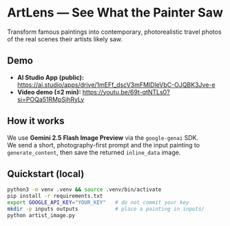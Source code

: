 # ArtLens — See What the Painter Saw

Transform famous paintings into contemporary, photorealistic travel photos of the real scenes their artists likely saw.

## Demo
- **AI Studio App (public):** https://ai.studio/apps/drive/1mEFf_dscV3mFMIDleVbC-OJQBK3Jve-e
- **Video demo (≤2 min):** https://youtu.be/69t-qtNTLs0?si=POQa51RMpSjhRyLy

## How it works
We use **Gemini 2.5 Flash Image Preview** via the `google-genai` SDK.  
We send a short, photography-first prompt and the input painting to `generate_content`, then save the returned `inline_data` image.

## Quickstart (local)
```bash
python3 -m venv .venv && source .venv/bin/activate
pip install -r requirements.txt
export GOOGLE_API_KEY="YOUR_KEY"   # do not commit your key
mkdir -p inputs outputs            # place a painting in inputs/
python artist_image.py
